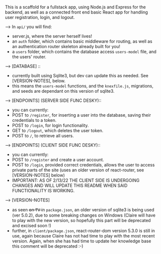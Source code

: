 This is a scaffold for a fullstack app, using Node.js and Express for the backend, as well as a connected front end basic React app for handling user registration, login, and logout.

--> In `api/` you will find:
- server.js, where the server herself lives!
- an `auth` folder, which contains basic middleware for routing, as well as an authentication router skeleton already built for you!
- a `users` folder, which contains the database access `users-model` file, and the users' router.

--> [DATABASE] ::
- currently built using Sqlite3, but dev can update this as needed. See [VERSION-NOTES], below.
- this means the `users-model` functions, and the `knexfile.js`, migrations, and seeds are dependant on this version of sqlite3. 

--> [ENDPOINTS] (SERVER SIDE FUNC DESKY)::
- you can currently:
- POST to `/register`, for inserting a user into the database, saving their credentials to a token.
- POST to `/login`, for login functionality.
- GET to `/logout`, which deletes the user token.
- POST to `/`, to retrieve all users.

--> [ENDPOINTS] (CLIENT SIDE FUNC DESKY)::
- you can currently:
- POST to `/register` and create a user account.
- POST to `/login`, provided correct credentials, allows the user to access private parts of the site (uses an older version of react-router, see [VERSION-NOTES] below)
- IMPORTANT: AS OF 2/13/22 THE CLIENT SIDE IS UNDERGOING CHANGES AND WILL UPDATE THIS README WHEN SAID FUNCTIONALITY IS WORKING.

--> [VERSION-NOTES]
- as seen o̶n̶ T̶V̶  in `package.json`, an older version of sqlite3 is being used (ver 5.0.2), due to some breaking changes on Windows (Claire will have to play with the new version, so hopefully this part will be deprecated and excised soon !)
- further, in `client/package.json`, react-router-dom version 5.3.0 is still in use, again because Claire has not had time to play with the most recent version. Again, when she has had time to update her knowledge base this comment will be deprecated :-) 